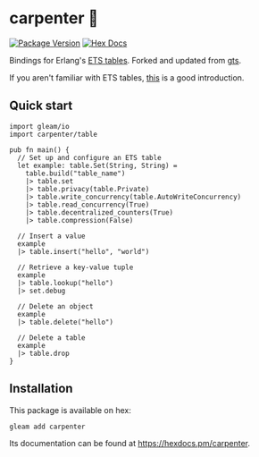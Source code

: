 # carpenter 🔨

[![Package Version](https://img.shields.io/hexpm/v/carpenter)](https://hex.pm/packages/carpenter)
[![Hex Docs](https://img.shields.io/badge/hex-docs-ffaff3)](https://hexdocs.pm/carpenter/)

Bindings for Erlang's [ETS tables](https://www.erlang.org/doc/man/ets.html). Forked and updated from [gts](https://github.com/Lunarmagpie/gts). 

If you aren't familiar with ETS tables, [this](https://elixirschool.com/en/lessons/storage/ets) is a good introduction.


## Quick start

```gleam
import gleam/io
import carpenter/table

pub fn main() {
  // Set up and configure an ETS table
  let example: table.Set(String, String) =
    table.build("table_name")
    |> table.set
    |> table.privacy(table.Private)
    |> table.write_concurrency(table.AutoWriteConcurrency)
    |> table.read_concurrency(True)
    |> table.decentralized_counters(True)
    |> table.compression(False)

  // Insert a value
  example
  |> table.insert("hello", "world")

  // Retrieve a key-value tuple
  example
  |> table.lookup("hello")
  |> set.debug

  // Delete an object
  example
  |> table.delete("hello")

  // Delete a table
  example
  |> table.drop
}
```

## Installation

This package is available on hex:

```sh
gleam add carpenter
```

Its documentation can be found at <https://hexdocs.pm/carpenter>.
